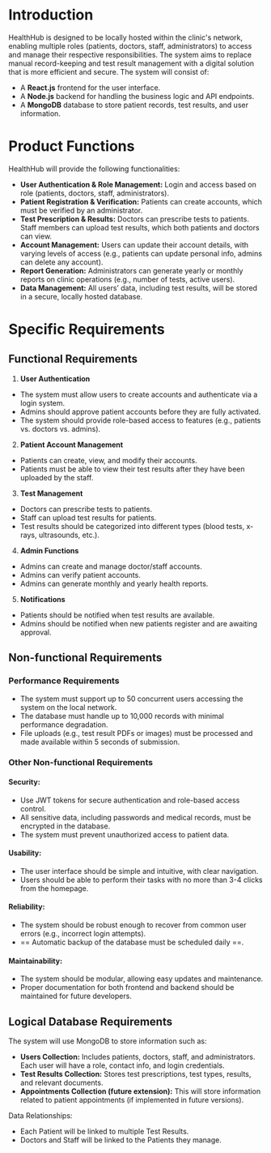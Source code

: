 # Introduction

HealthHub is designed to be locally hosted within the clinic's network, enabling multiple roles (patients, doctors, staff, administrators) to access and manage their respective responsibilities. The system aims to replace manual record-keeping and test result management with a digital solution that is more efficient and secure. The system will consist of:

- A **React.js** frontend for the user interface.
- A **Node.js** backend for handling the business logic and API endpoints.
- A **MongoDB** database to store patient records, test results, and user information.

# Product Functions

HealthHub will provide the following functionalities:

- **User Authentication & Role Management:** Login and access based on role (patients, doctors, staff, administrators).
- **Patient Registration & Verification:** Patients can create accounts, which must be verified by an administrator.
- **Test Prescription & Results:** Doctors can prescribe tests to patients. Staff members can upload test results, which both patients and doctors can view.
- **Account Management:** Users can update their account details, with varying levels of access (e.g., patients can update personal info, admins can delete any account).
- **Report Generation:** Administrators can generate yearly or monthly reports on clinic operations (e.g., number of tests, active users).
- **Data Management:** All users’ data, including test results, will be stored in a secure, locally hosted database.

# Specific Requirements

## Functional Requirements

1. **User Authentication**

- The system must allow users to create accounts and authenticate via a login system.
- Admins should approve patient accounts before they are fully activated.
- The system should provide role-based access to features (e.g., patients vs. doctors vs. admins).

2. **Patient Account Management**

- Patients can create, view, and modify their accounts.
- Patients must be able to view their test results after they have been uploaded by the staff.

3. **Test Management**

- Doctors can prescribe tests to patients.
- Staff can upload test results for patients.
- Test results should be categorized into different types (blood tests, x-rays, ultrasounds, etc.).

4. **Admin Functions**

- Admins can create and manage doctor/staff accounts.
- Admins can verify patient accounts.
- Admins can generate monthly and yearly health reports.

5. **Notifications**

- Patients should be notified when test results are available.
- Admins should be notified when new patients register and are awaiting approval.

## Non-functional Requirements

### Performance Requirements

- The system must support up to 50 concurrent users accessing the system on the local network.
- The database must handle up to 10,000 records with minimal performance degradation.
- File uploads (e.g., test result PDFs or images) must be processed and made available within 5 seconds of submission.

### Other Non-functional Requirements

#### Security:

- Use JWT tokens for secure authentication and role-based access control.
- All sensitive data, including passwords and medical records, must be encrypted in the database.
- The system must prevent unauthorized access to patient data.

#### Usability:

- The user interface should be simple and intuitive, with clear navigation.
- Users should be able to perform their tasks with no more than 3-4 clicks from the homepage.

#### Reliability:

- The system should be robust enough to recover from common user errors (e.g., incorrect login attempts).
- == Automatic backup of the database must be scheduled daily ==.

#### Maintainability:

- The system should be modular, allowing easy updates and maintenance.
- Proper documentation for both frontend and backend should be maintained for future developers.

## Logical Database Requirements

The system will use MongoDB to store information such as:

- **Users Collection:** Includes patients, doctors, staff, and administrators. Each user will have a role, contact info, and login credentials.
- **Test Results Collection:** Stores test prescriptions, test types, results, and relevant documents.
- **Appointments Collection (future extension):** This will store information related to patient appointments (if implemented in future versions).

Data Relationships:

- Each Patient will be linked to multiple Test Results.
- Doctors and Staff will be linked to the Patients they manage.
